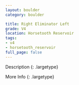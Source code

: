 ```yaml
---
layout: boulder
category: boulder

title: Right Eliminator Left
grade: V4
location: Horsetooth Reservoir
tags:
- v4
- horsetooth_reservoir
full_page: false
---
```



Description
{: .largetype}


More Info
{: .largetype}

